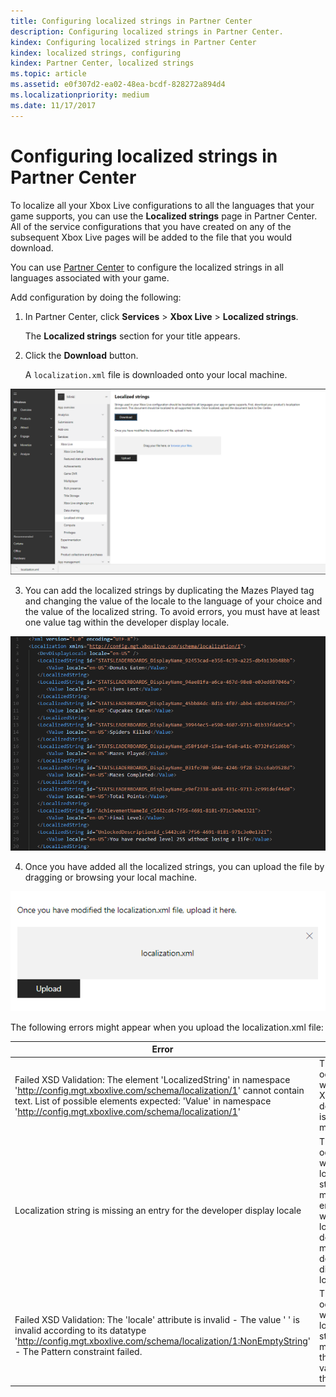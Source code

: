 ```yaml
---
title: Configuring localized strings in Partner Center
description: Configuring localized strings in Partner Center.
kindex: Configuring localized strings in Partner Center
kindex: localized strings, configuring
kindex: Partner Center, localized strings
ms.topic: article
ms.assetid: e0f307d2-ea02-48ea-bcdf-828272a894d4
ms.localizationpriority: medium
ms.date: 11/17/2017
---
```


# Configuring localized strings in Partner Center

To localize all your Xbox Live configurations to all the languages that your game supports, you can use the **Localized strings** page in Partner Center.
All of the service configurations that you have created on any of the subsequent Xbox Live pages will be added to the file that you would download.

You can use [Partner Center](https://partner.microsoft.com/dashboard) to configure the localized strings in all languages associated with your game.

Add configuration by doing the following:

1. In Partner Center, click **Services** > **Xbox Live** > **Localized strings**.

   The **Localized strings** section for your title appears.

2. Click the **Download** button.

   A `localization.xml` file is downloaded onto your local machine.

![Screenshot of the localized strings configuration page in Partner Center](live-localized-strings-config-images/localized-strings-1.png)

3. You can add the localized strings by duplicating the <Value locale="en-US">Mazes Played</Value> tag and changing the value of the locale to the language of your choice and the value of the localized string.  To avoid errors, you must have at least one value tag within the developer display locale.

![edit localized strings](live-localized-strings-config-images/localized-strings.gif)

4. Once you have added all the localized strings, you can upload the file by dragging or browsing your local machine.

![Image of the button to upload the localization.xml file](live-localized-strings-config-images/localized-strings-2.png)

The following errors might appear when you upload the localization.xml file:

| Error | Reason |
|---------------------------|-------------|
| Failed XSD Validation: The element 'LocalizedString' in namespace 'http://config.mgt.xboxlive.com/schema/localization/1' cannot contain text. List of possible elements expected: 'Value' in namespace 'http://config.mgt.xboxlive.com/schema/localization/1' | This occurs when the XML document is malformed |
| Localization string is missing an entry for the developer display locale | This occurs when a localized string is missing an entry whose locale does not match the dev display locale |
| Failed XSD Validation: The 'locale' attribute is invalid - The value ' ' is invalid according to its datatype 'http://config.mgt.xboxlive.com/schema/localization/1:NonEmptyString' - The Pattern constraint failed. | This occurs when a localized string is missing the locale value in the <Value> tag|
